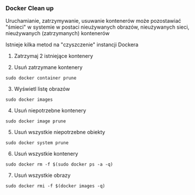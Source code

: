 ### Docker Clean up

Uruchamianie, zatrzymywanie, usuwanie kontenerów może pozostawiać "śmieci" w systemie w postaci nieużywanych obrazów, nieużywanych sieci, nieużywanych (zatrzymanych) kontenerów

Istnieje kilka metod na "czyszczenie" instancji Dockera

1. Zatrzymaj 2 istniejące kontenery

2. Usuń zatrzymane kontenery
```
sudo docker container prune
```

3. Wyświetl listę obrazów
```
sudo docker images
```

4. Usuń niepotrzebne kontenery
```
sudo docker image prune
```

5. Usuń wszystkie niepotrzebne obiekty
```
sudo docker system prune
```

6. Usuń wszystkie kontenery
```
sudo docker rm -f $(sudo docker ps -a -q)
```

7. Usuń wszystkie obrazy
```
sudo docker rmi -f $(docker images -q)
```
